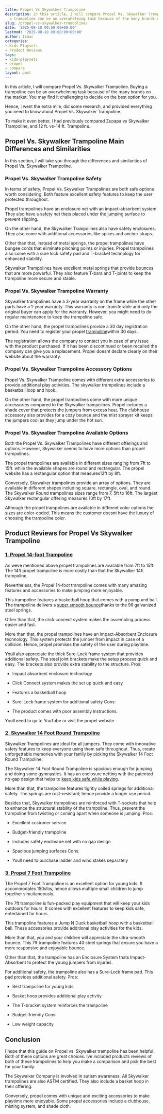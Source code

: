 ```yaml
---
title: Propel Vs Skywalker Trampoline
description: In this article, I will compare Propel Vs. Skywalker Trampoline. Buying
  a trampoline can be an overwhelming task because of the many brands on the market.
slug: /propel-vs-skywalker-trampoline/
date: '2025-08-10 00:00:00+00:00'
lastmod: '2025-08-10 00:00:00+00:00'
author: Isaac
categories:
- Kids Playsets
- Product Reviews
tags:
- kids-playsets
- propel
- compare
layout: post
---
```

In this article, I will compare Propel Vs. Skywalker Trampoline. Buying a trampoline can be an overwhelming task because of the many brands on the market. You may find it challenging to decide on the best option for you.

Hence, I went the extra mile, did some research, and provided everything you need to know about Propel Vs. Skywalker Trampoline.

To make it even better, I had previously compared Zupapa vs Skywalker Trampoline, and 12 ft. vs-14 ft. Trampoline.

##  Propel Vs. Skywalker Trampoline Main Differences and Similarities

In this section, I will take you through the differences and similarities of Propel Vs. Skywalker Trampoline.

###  Propel Vs. Skywalker Trampoline  Safety

In terms of safety, Propel Vs. Skywalker Trampolines are both safe options worth considering. Both feature excellent safety features to keep the user protected throughout.

Propel trampolines have an enclosure net with an impact-absorbent system. They also have a safety net thats placed under the jumping surface to prevent slipping.

On the other hand, the Skywalker Trampolines also have safety enclosures. They also come with additional accessories like spikes and anchor straps.

Other than that, instead of metal springs, the propel trampolines have bungee cords that eliminate pinching points or injuries. Propel trampolines also come with a sure lock safety pad and T-bracket technology for enhanced stability.

Skywalker Trampolines have excellent metal springs that provide bounces that are more powerful. They also feature T-bars and T-joints to keep the trampoline more secure and stable.

###  Propel Vs. Skywalker Trampoline Warranty

Skywalker trampolines have a 3-year warranty on the frame while the other parts have a 1-year warranty. This warranty is non-transferable and only the original buyer can apply for the warranty. However, you might need to do regular maintenance to keep the trampoline safe.

On the other hand, the propel trampolines provide a 30 day registration period. You need to register your propel [trampoline](https://pestpolicy.com/best-backyard-trampolines/)within 30 days.

The registration allows the company to contact you in case of any issue with the product purchased. If it has been discontinued or been recalled the company can give you a replacement. Propel doesnt declare clearly on their website about the warranty.

###  Propel Vs. Skywalker Trampoline Accessory Options

Propel Vs. Skywalker Trampoline comes with different extra accessories to provide additional play activities. The skywalker trampolines include a basketball loop and hook.

On the other hand, the propel trampolines come with more unique accessories compared to the Skywalker trampolines. Propel includes a shade cover that protects the jumpers from excess heat. The clubhouse accessory also provides for a cozy bounce and the mist sprayer kit keeps the jumpers cool as they jump under the hot sun.

###  Propel Vs. Skywalker Trampoline Available Options

Both the Propel Vs. Skywalker Trampolines have different offerings and options. However, Skywalker seems to have more options than propel trampolines.

The propel trampolines are available in different sizes ranging from 7ft to 15ft. while the available shapes are round and rectangular. The propel website has a rectangular option that measures12ft by 8ft.

Conversely, Skywalker trampolines provide an array of options. They are available in different shapes including square, rectangle, oval, and round. The Skywalker Round trampolines sizes range from 7. 5ft to 16ft. The largest Skywalker rectangular offering measures 10ft by 17ft.

Although the propel trampolines are available in different color options the sizes are color-coded. This means the customer doesnt have the luxury of choosing the trampoline color.

##  Product Reviews for Propel Vs Skywalker Trampoline

###  [1. Propel 14-foot Trampoline](https://www.amazon.com/dp/B08KSDFRXV/?tag=p-policy-20)

As weve mentioned above propel trampolines are available from 7ft to 15ft. The 14ft propel trampoline is more costly than that the Skywalker 14ft trampoline.

Nevertheless, the Propel 14-foot trampoline comes with many amazing features and accessories to make jumping more enjoyable.

This trampoline features a basketball hoop that comes with a pump and ball. The trampoline delivers a [super smooth bounce](https://pestpolicy.com/best-long-trampolines-for-gymnastics/)thanks to the 96 galvanized steel springs.

Other than that, the click connect system makes the assembling process easier and fast.

More than that, the propel trampolines have an Impact-Absorbent Enclosure technology. This system protects the jumper from impact in case of a collision. Hence, propel promises the safety of the user during playtime.

Youll also appreciate the thick Sure-Lock frame system that provides additional safety. The steel joint brackets make the setup process quick and easy. The brackets also provide extra stability to the structure.
Pros:

- Impact absorbent enclosure technology

- Click Connect system makes the set up quick and easy

- Features a basketball hoop

- Sure-Lock frame system for additional safety Cons:

- The product comes with poor assembly instructions.

Youll need to go to YouTube or visit the propel website

###  [2. Skywalker 14 Foot Round Trampoline](https://www.amazon.com/dp/B07V42HFSL/?tag=p-policy-20)

Skywalker Trampolines are ideal for all jumpers. They come with innovative safety features to keep everyone using them safe throughout. Thus, create unforgettable memories with your family by picking the Skywalker 14 Foot Round Trampoline.

The Skywalker 14 Foot Round Trampoline is spacious enough for jumping and doing some gymnastics. It has an enclosure netting with the patented no-gap design that helps to [keep kids safe while playing](https://pestpolicy.com/small-trampoline-for-toddlers/).

More than that, the trampoline features tightly coiled springs for additional safety. The springs are rust-resistant; hence provide a longer use period.

Besides that, Skywalker trampolines are reinforced with T-sockets that help to enhance the structural stability of the trampoline. Thus, prevent the trampoline from twisting or coming apart when someone is jumping.
Pros:

- Excellent customer service

- Budget-friendly trampoline

- Includes safety enclosure net with no gap design

- Spacious jumping surfaces Cons:

- Youll need to purchase ladder and wind stakes separately

###  [3. Propel 7 Foot Trampoline](https://www.amazon.com/dp/B00KOKVTJW/?tag=p-policy-20)

The Propel 7 Foot Trampoline is an excellent option for young kids. It accommodates 150slbs, hence allows multiple small children to jump together simultaneously.

The 7ft trampoline is fun-packed play equipment that will keep your kids outdoors for hours. It comes with excellent features to keep kids safe, entertained for hours.

This trampoline features a Jump N Duck basketball hoop with a basketball ball. These accessories provide additional play activities for the kids.

More than that, you and your children will appreciate the ultra-smooth bounce. This 7ft trampoline features 40 steel springs that ensure you have a more responsive and enjoyable bounce.

Other than that, the trampoline has an Enclosure System thats Impact-Absorbent to protect the young jumpers from injuries.

For additional safety, the trampoline also has a Sure-Lock frame pad. This pad provides additional safety.
Pros:

- Best trampoline for young kids

- Basket hoop provides additional play activity

- The T-bracket system reinforces the trampoline

- Budget-friendly Cons:

- Low weight capacity

##  Conclusion

I hope that this guide on Propel vs. Skywalker trampoline has been helpful. Both of these options are great choices. Ive included products reviews of both of these trampolines to help you make a comparison and pick the best for your family.

The Skywalker Company is involved in autism awareness. All Skywalker trampolines are also ASTM certified. They also include a basket hoop in their offering.

Conversely, propel comes with unique and exciting accessories to make playtime more enjoyable. Some propel accessories include a clubhouse, misting system, and shade cloth.